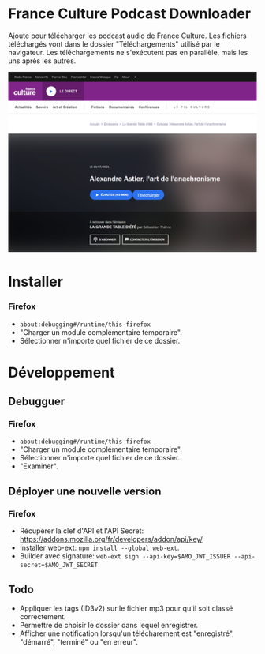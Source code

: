 # France Culture Podcast Downloader
Ajoute pour télécharger les podcast audio de France Culture. Les fichiers téléchargés vont dans le dossier "Téléchargements" utilisé par le navigateur. Les téléchargements ne s'exécutent pas en parallèle, mais les uns après les autres.

!["Bouton télécharger"](./imgs/readme/bouton-telecharger-france-culture.png)

# Installer
### Firefox
- `about:debugging#/runtime/this-firefox`
- "Charger un module complémentaire temporaire".
- Sélectionner n'importe quel fichier de ce dossier.

# Développement

## Debugguer
### Firefox
- `about:debugging#/runtime/this-firefox`
- "Charger un module complémentaire temporaire".
- Sélectionner n'importe quel fichier de ce dossier.
- "Examiner".

## Déployer une nouvelle version
### Firefox
- Récupérer la clef d'API et l'API Secret: https://addons.mozilla.org/fr/developers/addon/api/key/
- Installer web-ext: `npm install --global web-ext`.
- Builder avec signature: `web-ext sign --api-key=$AMO_JWT_ISSUER --api-secret=$AMO_JWT_SECRET`

## Todo
- Appliquer les tags (ID3v2) sur le fichier mp3 pour qu'il soit classé correctement.
- Permettre de choisir le dossier dans lequel enregistrer.
- Afficher une notification lorsqu'un télécharement est "enregistré", "démarré", "terminé" ou "en erreur".